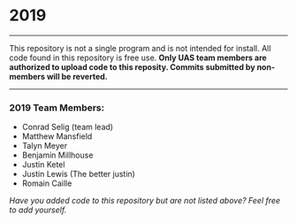 # 2019
---

This repository is not a single program and is not intended for install. All code found in this repository is free use.
**Only UAS team members are authorized to upload code to this reposity. Commits submitted by non-members will be reverted.**

---

### 2019 Team Members:
- Conrad Selig (team lead)
- Matthew Mansfield
- Talyn Meyer
- Benjamin Millhouse
- Justin Ketel
- Justin Lewis (The better justin)
- Romain Caille
 
*Have you added code to this repository but are not listed above? Feel free to add yourself.*
